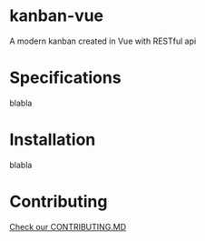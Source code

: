 # kanban-vue
A modern kanban created in Vue with RESTful api

# Specifications
blabla

# Installation
blabla

# Contributing
[Check our CONTRIBUTING.MD](https://github.com/michaeldegroot/kanban-vue/blob/master/CONTRIBUTING.md)
